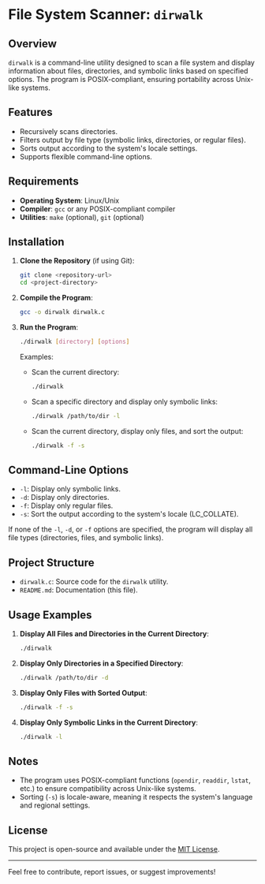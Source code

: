 # File System Scanner: `dirwalk`

## Overview
`dirwalk` is a command-line utility designed to scan a file system and display information about files, directories, and symbolic links based on specified options. The program is POSIX-compliant, ensuring portability across Unix-like systems.

## Features
- Recursively scans directories.
- Filters output by file type (symbolic links, directories, or regular files).
- Sorts output according to the system's locale settings.
- Supports flexible command-line options.

## Requirements
- **Operating System**: Linux/Unix
- **Compiler**: `gcc` or any POSIX-compliant compiler
- **Utilities**: `make` (optional), `git` (optional)

## Installation

1. **Clone the Repository** (if using Git):
   ```bash
   git clone <repository-url>
   cd <project-directory>
   ```

2. **Compile the Program**:
   ```bash
   gcc -o dirwalk dirwalk.c
   ```

3. **Run the Program**:
   ```bash
   ./dirwalk [directory] [options]
   ```

   Examples:
   - Scan the current directory:
     ```bash
     ./dirwalk
     ```
   - Scan a specific directory and display only symbolic links:
     ```bash
     ./dirwalk /path/to/dir -l
     ```
   - Scan the current directory, display only files, and sort the output:
     ```bash
     ./dirwalk -f -s
     ```

## Command-Line Options
- `-l`: Display only symbolic links.
- `-d`: Display only directories.
- `-f`: Display only regular files.
- `-s`: Sort the output according to the system's locale (LC_COLLATE).

If none of the `-l`, `-d`, or `-f` options are specified, the program will display all file types (directories, files, and symbolic links).

## Project Structure
- `dirwalk.c`: Source code for the `dirwalk` utility.
- `README.md`: Documentation (this file).

## Usage Examples

1. **Display All Files and Directories in the Current Directory**:
   ```bash
   ./dirwalk
   ```

2. **Display Only Directories in a Specified Directory**:
   ```bash
   ./dirwalk /path/to/dir -d
   ```

3. **Display Only Files with Sorted Output**:
   ```bash
   ./dirwalk -f -s
   ```

4. **Display Only Symbolic Links in the Current Directory**:
   ```bash
   ./dirwalk -l
   ```

## Notes
- The program uses POSIX-compliant functions (`opendir`, `readdir`, `lstat`, etc.) to ensure compatibility across Unix-like systems.
- Sorting (`-s`) is locale-aware, meaning it respects the system's language and regional settings.

## License
This project is open-source and available under the [MIT License](LICENSE).

---

Feel free to contribute, report issues, or suggest improvements!
